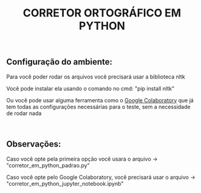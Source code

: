 <h1 align = "center">CORRETOR ORTOGRÁFICO EM PYTHON</h1>

<br>

<h2>Configuração do ambiente: </h2>
<p>Para você poder rodar os arquivos você precisará usar a biblioteca nltk</p>
<p>Você pode instalar ela usando o comando no cmd: "pip install nltk"</p>
<p>Ou você pode usar alguma ferramenta como o
<a href="https://colab.research.google.com/notebooks/">Google Colaboratory</a> que já tem todas as configurações necessárias para o teste, sem a necessidade de rodar nada</p>

<br>

<h2>Observações: </h2>
<p>Caso você opte pela primeira opção você usara o arquivo -> "corretor_em_python_padrao.py"</p>
<p>Caso você opte pelo Google Colaboratory, você precisará usar o arquivo -> 
"corretor_em_python_jupyter_notebook.ipynb"</p>
